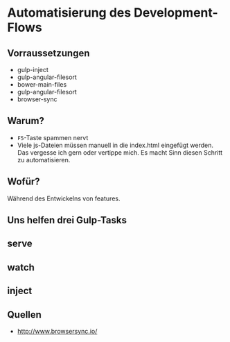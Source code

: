 # Automatisierung des Development-Flows

## Vorraussetzungen

- gulp-inject
- gulp-angular-filesort
- bower-main-files
- gulp-angular-filesort
- browser-sync

## Warum?

- `F5`-Taste  spammen nervt
- Viele js-Dateien müssen manuell in die index.html eingefügt werden. Das vergesse ich gern oder vertippe mich. Es macht Sinn diesen Schritt zu automatisieren.

## Wofür?

Während des Entwickelns von features.

## Uns helfen drei Gulp-Tasks

## serve
## watch
## inject

## Quellen
- http://www.browsersync.io/
